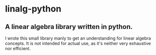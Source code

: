 # linalg-python #

## A linear algebra library written in python. ##

I wrote this small library manly to get an understanding for linear algebra concepts.
It is not intended for actual use, as it's neither very exhaustive nor efficient.

